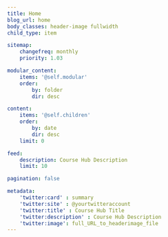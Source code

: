 ```yaml
---
title: Home
blog_url: home
body_classes: header-image fullwidth
child_type: item

sitemap:
    changefreq: monthly
    priority: 1.03

modular_content:
    items: '@self.modular'
    order:
        by: folder
        dir: desc

content:
    items: '@self.children'
    order:
        by: date
        dir: desc
    limit: 0

feed:
    description: Course Hub Description
    limit: 10

pagination: false

metadata:
    'twitter:card' : summary
    'twitter:site' : @yourtwitteraccount
    'twitter:title' : Course Hub Title
    'twitter:description' : Course Hub Description
    'twitter:image': full_URL_to_headerimage_file
---
```

